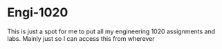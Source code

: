 # Engi-1020
This is just a spot for me to put all my engineering 1020 assignments and labs. Mainly just so I can access this from wherever
